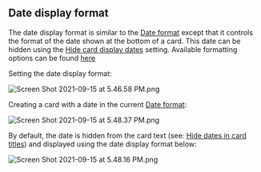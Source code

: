 ## Date display format

The date display format is similar to the [Date format](Date%20format.md) except that it controls the format of the date shown at the bottom of a card. This date can be hidden using the [Hide card display dates](Hide%20card%20display%20dates.md) setting. Available formatting options can be found [here](https://momentjs.com/docs/#/displaying/format/)

Setting the date display format:

<img alt="Screen Shot 2021-09-15 at 5.46.58 PM.png" srcset="/obsidian-chatlike/Assets/Screen%20Shot%202021-09-15%20at%205.46.58%20PM.png 2x">

Creating a card with a date in the current [Date format](Date%20format.md):

<img alt="Screen Shot 2021-09-15 at 5.48.37 PM.png" srcset="/obsidian-chatlike/Assets/Screen%20Shot%202021-09-15%20at%205.48.37%20PM.png 2x">

By default, the date is hidden from the card text (see: [Hide dates in card titles](Hide%20dates%20in%20card%20titles.md)) and displayed using the date display format below:

<img alt="Screen Shot 2021-09-15 at 5.48.16 PM.png" srcset="/obsidian-chatlike/Assets/Screen%20Shot%202021-09-15%20at%205.48.16%20PM.png 2x">
